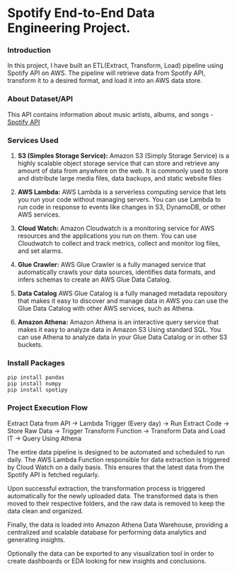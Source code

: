 # Spotify End-to-End Data Engineering Project.

### Introduction
 In this project, I have built an ETL(Extract, Transform, Load) pipeline using Spotify API on AWS. The pipeline will retrieve data from Spotify API, transform it to a desired format, and load it into an AWS data store.



### About Dataset/API
This API contains information about music artists, albums, and songs - [Spotify API](https://developer.spotify.com/documentation/web-api)

 ### Services Used
1. **S3 (Simples Storage Service):** Amazon S3 (Simply Storage Service) is a highly scalable object storage service that can store and retrieve any amount of data from anywhere on the web. It is commonly used to store and distribute large media files, data backups, and static website files

2. **AWS Lambda:** AWS Lambda is a serverless computing service that lets you run your code without managing servers. You can use Lambda to run code in response to events like changes in S3, DynamoDB, or other AWS services.

3. **Cloud Watch:** Amazon Cloudwatch is a monitoring service for AWS resources and the applications you run on them. You can use Cloudwatch to collect and track metrics, collect and monitor log files, and set alarms.

4. **Glue Crawler:** AWS Glue Crawler is a fully managed service that automatically crawls your data sources, identifies data formats, and infers schemas to create an AWS Glue Data Catalog.

5. **Data Catalog** AWS Glue Catalog is a fully managed metadata repository that makes it easy to discover and manage data in AWS you can use the Glue Data Catalog with other AWS services, such as Athena.

6. **Amazon Athena:** Amazon Athena is an interactive query service that makes it easy to analyze data in Amazon S3 Using standard SQL. You can use Athena to analyze data in your Glue Data Catalog or in other S3 buckets.

### Install Packages
```
pip install pandas
pip install numpy
pip install spotipy
```

### Project Execution Flow 
Extract Data from API -> Lambda Trigger (Every day) -> Run Extract Code -> Store Raw Data -> Trigger Transform Function -> Transform Data and Load IT -> Query Using Athena 

The entire data pipeline is designed to be automated and scheduled to run daily. The AWS Lambda Function responsible for data extraction is triggered by Cloud Watch on a daily basis. This ensures that the latest data from the Spotify API is fetched regularly.

Upon successful extraction, the transformation process is triggered automatically for the newly uploaded data. The transformed data is then moved to their respective folders, and the raw data is removed to keep the data clean and organized.

Finally, the data is loaded into Amazon Athena Data Warehouse, providing a centralized and scalable database for performing data analytics and generating insights.

Optionally the data can be exported to any visualization tool in order to create dashboards or EDA looking for new insights and conclusions.
